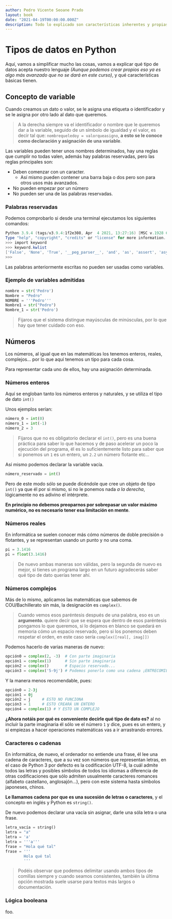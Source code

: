 ```yaml
---
author: Pedro Vicente Seoane Prado
layout: book
date: "2021-04-19T00:00:00.000Z"
description: Todo lo explicado son características inherentes y propias, no se usa ninguna herramienta o recurso externo.
---
```


# Tipos de datos en Python

Aquí, vamos a simplificar mucho las cosas, vamos a explicar qué tipo de datos acepta nuestro lenguaje _\(Aunque podemos crear propios eso ya es algo más avanzado que no se dará en este curso\)_, y qué características básicas tienen.

## Concepto de variable

Cuando creamos un dato o valor, se le asigna una etiqueta o identificador y se le asigna por otro lado al dato que queremos.

> A la derecha siempre va el identificador o nombre que le queremos dar a la variable, seguido de un símbolo de igualdad y el valor, es decir tal que: `nombrequeledoy = valorqueasigno`, **a esto se le conoce como declaración y asignación de una variable**.

Las variables pueden tener unos nombres determinados, hay una reglas que cumplir no todas valen, además hay palabras reservadas, pero las reglas principales son:

- Deben comenzar con un caracter.
  - Así mismo pueden contener una barra baja o dos pero son para otros usos más avanzados.
- No pueden empezar por un número
- No pueden ser una de las palabras reservadas.

### Palabras reservadas

Podemos comprobarlo si desde una terminal ejecutamos los siguientes comandos:

```powershell
Python 3.9.4 (tags/v3.9.4:1f2e308, Apr  4 2021, 13:27:16) [MSC v.1928 64 bit (AMD64)] on win32
Type "help", "copyright", "credits" or "license" for more information.
>>> import keyword
>>> keyword.kwlist
['False', 'None', 'True', '__peg_parser__', 'and', 'as', 'assert', 'async', 'await', 'break', 'class', 'continue', 'def', 'del', 'elif', 'else', 'except', 'finally', 'for', 'from', 'global', 'if', 'import', 'in', 'is', 'lambda', 'nonlocal', 'not', 'or', 'pass', 'raise', 'return', 'try', 'while', 'with', 'yield']
>>>
```

Las palabras anteriormente escritas no pueden ser usadas como variables.

### Ejemplo de variables admitidas

```python
nombre = str('Pedro')
Nombre = "Pedro"
NOMBRE = '''Pedro'''
Nombre1 = str("Pedro")
Nombre_1 = str('Pedro')
```

> Fijaros que el sistema distingue mayúsculas de minúsculas, por lo que hay que tener cuidado con eso.

## Números

Los números, al igual que en las matemáticas los tenemos enteros, reales, complejos… por lo que aquí tenemos un tipo para cada cosa.

Para representar cada uno de ellos, hay una asignación determinada.

### Números enteros

Aquí se engloban tanto los números enteros y naturales, y se utiliza el tipo de dato `int()`

Unos ejemplos serían:

```python
número_0 = int(0)
número_1 = int(-1)
número_2 = 3
```

> Fijaros que no es obligatorio declarar el `int()`, pero es una buena práctica para saber lo que hacemos y de paso acelerar un poco la ejecución del programa, él es lo suficientemente listo para saber que si ponemos un `1` es un entero, un `2.2` un número flotante etc...

Así mismo podemos declarar la variable vacía.

```python
número_reservado = int()
```

Pero de este modo sólo se puede dicéndole que cree un objeto de tipo `int()` ya que él por si mismo, si no le ponemos nada _a la derecha_, lógicamente no es adivino el intérprete.

**En principio no debemos preoparnos por sobrepasar un valor máximo numérico, no es necesario tener esa limitación en mente**.

### Números reales

En informática se suelen conocer más cómo números de doble precisión o flotantes, y se representan usando un punto y no una coma.

```python
pi = 3.1416
pi = float(3.1416)
```

> De nuevo ambas maneras son válidas, pero la segunda de nuevo es mejor, si tienes un programa largo en un futuro agradecerás saber qué tipo de dato querías tener ahí.

### Números complejos

Más de lo mismo, aplicamos las matemáticas que sabemos de COU/Bachillerato sin más, la designación es `complex()`.

> Cuando vemos esos paréntesis después de una palabra, eso es un **argumento**. quiere decir que se espera que dentro de esos paréntesis pongamos lo que queremos, si lo dejamos en blanco se quedará en memoria cómo un espacio reservado, pero si los ponemos deben respetar el orden, en este caso sería `complex([real[, imag]])`

Podemos hacerlo de varias maneras de nuevo:

```python
opción0 = complex(2, -3)  # Con parte imaginaria
opción1 = complex(1)      # Sin parte imaginaria
opción2 = complex()       # Espacio reservado...
opción3 = complex('5-9j') # Podemos ponerlo como una cadena ¡ENTRECOMILLARLO!
```

Y la manera menos recomendable, pues:

```python
opción0 = 2-3j
opción1 = 0j
opción2 = j     # ESTO NO FUNCIONA
opción3 = 1     # ESTO CREARÁ UN ENTERO
opción4 = complex(1) # Y ESTO UN COMPLEJO
```

**¿Ahora notáis por qué es conveniente decirle qué tipo de dato es?** al no incluír la parte imaginaria él sólo ve el número `1` y dice, pues es un entero, y si empiezas a hacer operaciones matemáticas vas a ir arrastrando errores.

### Caracteres o cadenas

En informática, de nuevo, el ordenador no entiende una frase, él lee una cadena de caracteres, que a su vez son números que representan letras, en el caso de Python 3 por defecto es la codificación UTF-8, la cuál admite todos las letras y posibles símbolos de todos los idiomas a diferencia de otras codificaciones que sólo admiten usualmente caracteres romances (alfabeto castellano, anglosajón...), pero con este sistema hasta símbolos japoneses, chinos.

**Le llamamos cadena por que es una sucesión de letras o caracteres**, y el concepto en inglés y Python es `string()`.

De nuevo podemos declarar una vacía sin asignar, darle una sóla letra o una frase.

```python
letra_vacía = string()
letra = "a"
letra = 'a'
letra = '''a'''
frase = "Hola qué tal"
frase = '''
        Hola qué tal
        '''
```

> Podéis observar que podemos delimitar usando ambos tipos de comillas siempre y cuando seamos consistentes, también la última opción mostrada suele usarse para textos más largos o documentación.

### Lógica booleana

foo.
